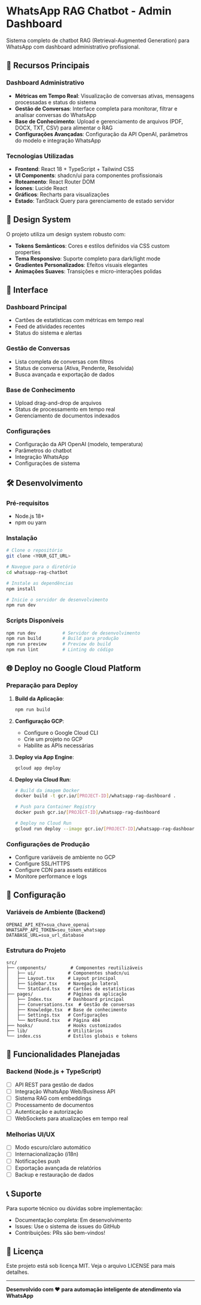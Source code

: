# WhatsApp RAG Chatbot - Admin Dashboard

Sistema completo de chatbot RAG (Retrieval-Augmented Generation) para WhatsApp com dashboard administrativo profissional.

## 🚀 Recursos Principais

### Dashboard Administrativo
- **Métricas em Tempo Real**: Visualização de conversas ativas, mensagens processadas e status do sistema
- **Gestão de Conversas**: Interface completa para monitorar, filtrar e analisar conversas do WhatsApp
- **Base de Conhecimento**: Upload e gerenciamento de arquivos (PDF, DOCX, TXT, CSV) para alimentar o RAG
- **Configurações Avançadas**: Configuração da API OpenAI, parâmetros do modelo e integração WhatsApp

### Tecnologias Utilizadas
- **Frontend**: React 18 + TypeScript + Tailwind CSS
- **UI Components**: shadcn/ui para componentes profissionais
- **Roteamento**: React Router DOM
- **Ícones**: Lucide React
- **Gráficos**: Recharts para visualizações
- **Estado**: TanStack Query para gerenciamento de estado servidor

## 🎨 Design System

O projeto utiliza um design system robusto com:
- **Tokens Semânticos**: Cores e estilos definidos via CSS custom properties
- **Tema Responsivo**: Suporte completo para dark/light mode
- **Gradientes Personalizados**: Efeitos visuais elegantes
- **Animações Suaves**: Transições e micro-interações polidas

## 📱 Interface

### Dashboard Principal
- Cartões de estatísticas com métricas em tempo real
- Feed de atividades recentes
- Status do sistema e alertas

### Gestão de Conversas
- Lista completa de conversas com filtros
- Status de conversa (Ativa, Pendente, Resolvida)
- Busca avançada e exportação de dados

### Base de Conhecimento
- Upload drag-and-drop de arquivos
- Status de processamento em tempo real
- Gerenciamento de documentos indexados

### Configurações
- Configuração da API OpenAI (modelo, temperatura)
- Parâmetros do chatbot
- Integração WhatsApp
- Configurações de sistema

## 🛠️ Desenvolvimento

### Pré-requisitos
- Node.js 18+ 
- npm ou yarn

### Instalação
```bash
# Clone o repositório
git clone <YOUR_GIT_URL>

# Navegue para o diretório
cd whatsapp-rag-chatbot

# Instale as dependências
npm install

# Inicie o servidor de desenvolvimento
npm run dev
```

### Scripts Disponíveis
```bash
npm run dev          # Servidor de desenvolvimento
npm run build        # Build para produção
npm run preview      # Preview do build
npm run lint         # Linting do código
```

## 🌐 Deploy no Google Cloud Platform

### Preparação para Deploy
1. **Build da Aplicação**:
   ```bash
   npm run build
   ```

2. **Configuração GCP**:
   - Configure o Google Cloud CLI
   - Crie um projeto no GCP
   - Habilite as APIs necessárias

3. **Deploy via App Engine**:
   ```bash
   gcloud app deploy
   ```

4. **Deploy via Cloud Run**:
   ```bash
   # Build da imagem Docker
   docker build -t gcr.io/[PROJECT-ID]/whatsapp-rag-dashboard .
   
   # Push para Container Registry
   docker push gcr.io/[PROJECT-ID]/whatsapp-rag-dashboard
   
   # Deploy no Cloud Run
   gcloud run deploy --image gcr.io/[PROJECT-ID]/whatsapp-rag-dashboard
   ```

### Configurações de Produção
- Configure variáveis de ambiente no GCP
- Configure SSL/HTTPS
- Configure CDN para assets estáticos
- Monitore performance e logs

## 🔧 Configuração

### Variáveis de Ambiente (Backend)
```env
OPENAI_API_KEY=sua_chave_openai
WHATSAPP_API_TOKEN=seu_token_whatsapp
DATABASE_URL=sua_url_database
```

### Estrutura do Projeto
```
src/
├── components/         # Componentes reutilizáveis
│   ├── ui/            # Componentes shadcn/ui
│   ├── Layout.tsx     # Layout principal
│   ├── Sidebar.tsx    # Navegação lateral
│   └── StatCard.tsx   # Cartões de estatísticas
├── pages/             # Páginas da aplicação
│   ├── Index.tsx      # Dashboard principal
│   ├── Conversations.tsx  # Gestão de conversas
│   ├── Knowledge.tsx  # Base de conhecimento
│   ├── Settings.tsx   # Configurações
│   └── NotFound.tsx   # Página 404
├── hooks/             # Hooks customizados
├── lib/               # Utilitários
└── index.css          # Estilos globais e tokens
```

## 🎯 Funcionalidades Planejadas

### Backend (Node.js + TypeScript)
- [ ] API REST para gestão de dados
- [ ] Integração WhatsApp Web/Business API
- [ ] Sistema RAG com embeddings
- [ ] Processamento de documentos
- [ ] Autenticação e autorização
- [ ] WebSockets para atualizações em tempo real

### Melhorias UI/UX
- [ ] Modo escuro/claro automático
- [ ] Internacionalização (i18n)
- [ ] Notificações push
- [ ] Exportação avançada de relatórios
- [ ] Backup e restauração de dados

## 📞 Suporte

Para suporte técnico ou dúvidas sobre implementação:
- Documentação completa: Em desenvolvimento
- Issues: Use o sistema de issues do GitHub
- Contribuições: PRs são bem-vindos!

## 📄 Licença

Este projeto está sob licença MIT. Veja o arquivo LICENSE para mais detalhes.

---

**Desenvolvido com ❤️ para automação inteligente de atendimento via WhatsApp**